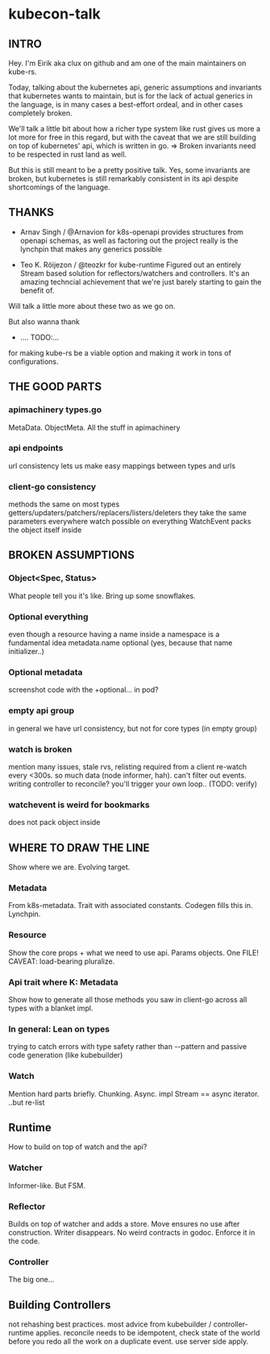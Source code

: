 # kubecon-talk
## INTRO
Hey. I'm Eirik aka clux on github and am one of the main maintainers on kube-rs.

Today, talking about the kubernetes api, generic assumptions and invariants that kubernetes wants to maintain, but is for the lack of actual generics in the language, is in many cases a best-effort ordeal, and in other cases completely broken.

We'll talk a little bit about how a richer type system like rust gives us more a lot more for free in this regard, but with the caveat that we are still building on top of kubernetes' api, which is written in go.
=> Broken invariants need to be respected in rust land as well.

But this is still meant to be a pretty positive talk. Yes, some invariants are broken, but kubernetes is still remarkably consistent in its api despite shortcomings of the language.

## THANKS
- Arnav Singh / @Arnavion for k8s-openapi
provides structures from openapi schemas, as well as factoring out
the project really is the lynchpin that makes any generics possible

- Teo K. Röijezon / @teozkr for kube-runtime
Figured out an entirely Stream based solution for reflectors/watchers and controllers. It's an amazing techncial achievement that we're just barely starting to gain the benefit of.

Will talk a little more about these two as we go on.

But also wanna thank

- .... TODO:...

for making kube-rs be a viable option and making it work in tons of configurations.

## THE GOOD PARTS
### apimachinery types.go
MetaData. ObjectMeta. All the stuff in apimachinery
### api endpoints
url consistency lets us make easy mappings between types and urls

### client-go consistency
methods the same on most types
getters/updaters/patchers/replacers/listers/deleters
they take the same parameters everywhere
watch possible on everything
WatchEvent packs the object itself inside

## BROKEN ASSUMPTIONS
### Object<Spec, Status>
What people tell you it's like. Bring up some snowflakes.

### Optional everything
even though a resource having a name inside a namespace is a fundamental idea
metadata.name optional (yes, because that name initializer..)

### Optional metadata
screenshot code with the +optional... in pod?

### empty api group
in general we have url consistency, but not for core types (in empty group)

### watch is broken
mention many issues, stale rvs, relisting required from a client re-watch every <300s. so much data (node informer, hah). can't filter out events.
writing controller to reconcile? you'll trigger your own loop.. (TODO: verify)

### watchevent is weird for bookmarks
does not pack object inside

## WHERE TO DRAW THE LINE
Show where we are. Evolving target.

### Metadata
From k8s-metadata. Trait with associated constants. Codegen fills this in. Lynchpin.

### Resource
Show the core props + what we need to use api. Params objects. One FILE!
CAVEAT: load-bearing pluralize.

### Api<K> trait where K: Metadata
Show how to generate all those methods you saw in client-go across all types with a blanket impl.

### In general: Lean on types
trying to catch errors with type safety rather than --pattern and passive code generation (like kubebuilder)

### Watch
Mention hard parts briefly. Chunking. Async. impl Stream == async iterator.
..but re-list

## Runtime
How to build on top of watch and the api?

### Watcher
Informer-like. But FSM.

### Reflector
Builds on top of watcher and adds a store. Move ensures no use after construction. Writer disappears. No weird contracts in godoc. Enforce it in the code.

### Controller
The big one...


## Building Controllers
not rehashing best practices. most advice from kubebuilder / controller-runtime applies. reconcile needs to be idempotent, check state of the world before you redo all the work on a duplicate event. use server side apply.
